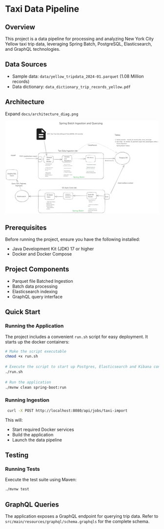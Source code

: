 # Taxi Data Pipeline

## Overview
This project is a data pipeline for processing and analyzing New York City Yellow taxi trip data, leveraging Spring Batch, PostgreSQL, Elasticsearch, and GraphQL technologies.

## Data Sources
- Sample data: `data/yellow_tripdata_2024-01.parquet` (1.08 Million records)
- Data dictionary: `data_dictionary_trip_records_yellow.pdf`

## Architecture
Expand `docs/architecture_diag.png`

![Architecture](docs/architecture_diag.png)

## Prerequisites
Before running the project, ensure you have the following installed:
- Java Development Kit (JDK) 17 or higher
- Docker and Docker Compose

## Project Components
- Parquet file Batched Ingestion 
- Batch data processing
- Elasticsearch indexing
- GraphQL query interface

## Quick Start

### Running the Application
The project includes a convenient `run.sh` script for easy deployment. It starts up the docker containers:

```bash
# Make the script executable
chmod +x run.sh

# Execute the script to start up Postgres, Elasticsearch and Kibana containers 
./run.sh

# Run the application
./mvnw clean spring-boot:run
```

### Running Ingestion

```bash
 curl -X POST http://localhost:8080/api/jobs/taxi-import
```

This will:
- Start required Docker services
- Build the application
- Launch the data pipeline

## Testing

### Running Tests
Execute the test suite using Maven:

```bash
./mvnw test
```

## GraphQL Queries
The application exposes a GraphQL endpoint for querying trip data. Refer to `src/main/resources/graphql/schema.graphqls` for the complete schema.


